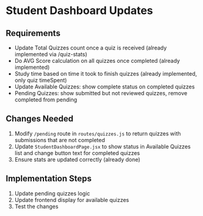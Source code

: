 # Student Dashboard Updates

## Requirements
- Update Total Quizzes count once a quiz is received (already implemented via /quiz-stats)
- Do AVG Score calculation on all quizzes once completed (already implemented)
- Study time based on time it took to finish quizzes (already implemented, only quiz timeSpent)
- Update Available Quizzes: show complete status on completed quizzes
- Pending Quizzes: show submitted but not reviewed quizzes, remove completed from pending

## Changes Needed
1. Modify `/pending` route in `routes/quizzes.js` to return quizzes with submissions that are not completed
2. Update `StudentDashboardPage.jsx` to show status in Available Quizzes list and change button text for completed quizzes
3. Ensure stats are updated correctly (already done)

## Implementation Steps
1. Update pending quizzes logic
2. Update frontend display for available quizzes
3. Test the changes
